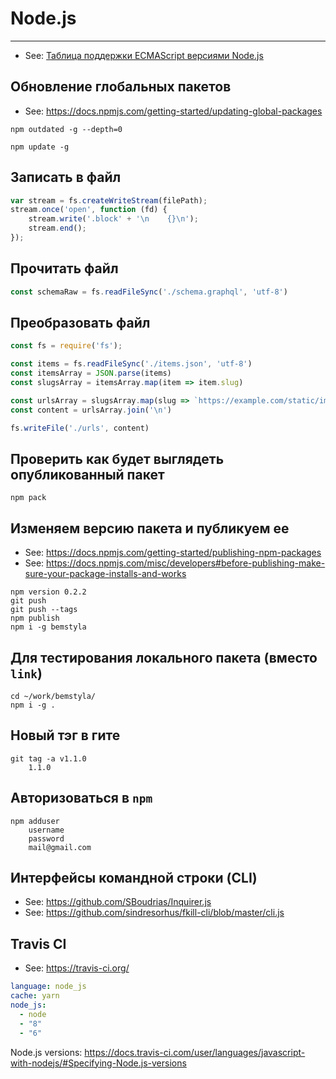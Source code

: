 # Node.js

----

- See: [Таблица поддержки ECMAScript версиями Node.js](http://node.green/)

## Обновление глобальных пакетов

- See: https://docs.npmjs.com/getting-started/updating-global-packages

```shell
npm outdated -g --depth=0
```

```shell
npm update -g
```



## Записать в файл
```javascript
var stream = fs.createWriteStream(filePath);
stream.once('open', function (fd) {
    stream.write('.block' + '\n    {}\n');
    stream.end();
});
```


## Прочитать файл
```js
const schemaRaw = fs.readFileSync('./schema.graphql', 'utf-8')
```


## Преобразовать файл
```js
const fs = require('fs');

const items = fs.readFileSync('./items.json', 'utf-8')
const itemsArray = JSON.parse(items)
const slugsArray = itemsArray.map(item => item.slug)

const urlsArray = slugsArray.map(slug => `https://example.com/static/img/items/64x64/${slug}.png`)
const content = urlsArray.join('\n')

fs.writeFile('./urls', content)
```



## Проверить как будет выглядеть опубликованный пакет

```shell
npm pack
```



## Изменяем версию пакета и публикуем ее

- See: https://docs.npmjs.com/getting-started/publishing-npm-packages
- See: https://docs.npmjs.com/misc/developers#before-publishing-make-sure-your-package-installs-and-works

```shell
npm version 0.2.2
git push
git push --tags
npm publish
npm i -g bemstyla
```



## Для тестирования локального пакета (вместо `link`)
```shell
cd ~/work/bemstyla/
npm i -g .
```



## Новый тэг в гите
```shell
git tag -a v1.1.0
    1.1.0
```


## Авторизоваться в `npm`
```shell
npm adduser
    username
    password
    mail@gmail.com
```


## Интерфейсы командной строки (CLI)
- See: https://github.com/SBoudrias/Inquirer.js
- See: https://github.com/sindresorhus/fkill-cli/blob/master/cli.js


## Travis CI
- See: https://travis-ci.org/

```yaml
language: node_js
cache: yarn
node_js:
  - node
  - "8"
  - "6"
```
Node.js versions: https://docs.travis-ci.com/user/languages/javascript-with-nodejs/#Specifying-Node.js-versions
